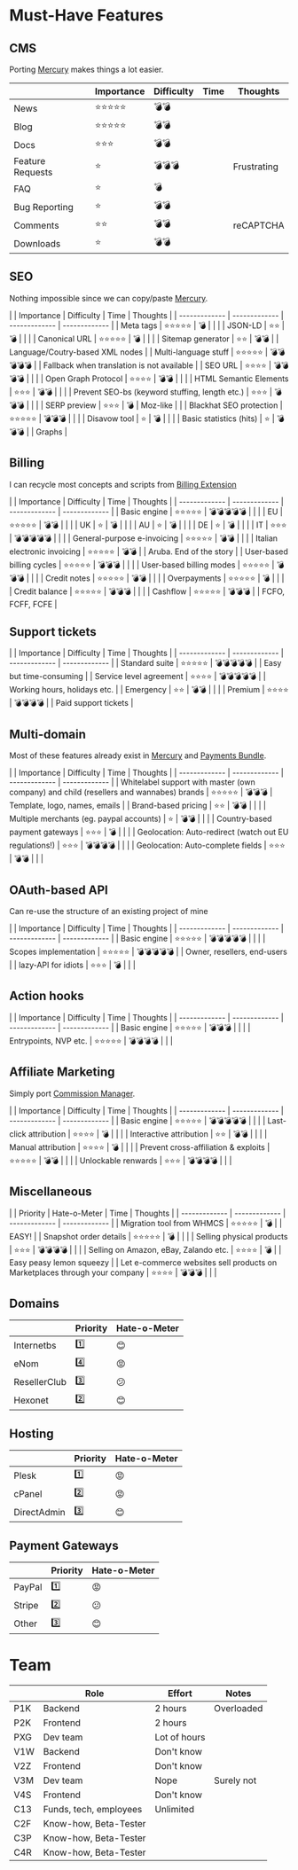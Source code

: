 # Must-Have Features

## CMS

Porting [Mercury](https://katamaze.com/whmcs/mercury/specifications) makes things a lot easier.

|  | Importance | Difficulty | Time | Thoughts |
| ------------- | ------------- | ------------- | ------------- | ------------- |
| News | ⭐⭐⭐⭐⭐ | 💣💣 |   |   |
| Blog | ⭐⭐⭐⭐⭐ | 💣💣 |   |   |
| Docs | ⭐⭐⭐ | 💣💣 |   |   |
| Feature Requests | ⭐ | 💣💣💣 |   | Frustrating |
| FAQ | ⭐ | 💣 |   |   |
| Bug Reporting | ⭐ | 💣💣 |   |   |
| Comments | ⭐⭐ | 💣💣 |   | reCAPTCHA |
| Downloads | ⭐ | 💣💣 |   |   |

## SEO

Nothing impossible since we can copy/paste [Mercury](https://katamaze.com/whmcs/mercury/specifications).

|  | Importance | Difficulty | Time | Thoughts |
| ------------- | ------------- | ------------- | ------------- |
| Meta tags | ⭐⭐⭐⭐⭐ | 💣 |   |   |
| JSON-LD | ⭐⭐ | 💣 |   |   |
| Canonical URL | ⭐⭐⭐⭐⭐ | 💣 |   |   |
| Sitemap generator | ⭐⭐ | 💣💣 |   | Language/Coutry-based XML nodes |
| Multi-language stuff | ⭐⭐⭐⭐⭐ | 💣💣💣💣💣 |   | Fallback when translation is not available |
| SEO URL | ⭐⭐⭐⭐ | 💣💣💣💣 |   |   |
| Open Graph Protocol | ⭐⭐⭐⭐ | 💣💣 |   |   |
| HTML Semantic Elements | ⭐⭐⭐ | 💣💣 |   |   |
| Prevent SEO-bs (keyword stuffing, length etc.) | ⭐⭐⭐ | 💣💣💣 |   |   |
| SERP preview | ⭐⭐⭐ | 💣 | Moz-like |   |
| Blackhat SEO protection | ⭐⭐⭐⭐⭐ | 💣💣💣 |   |   |
| Disavow tool | ⭐ | 💣 |   |   |
| Basic statistics (hits) | ⭐ | 💣💣💣 |   | Graphs |

## Billing

I can recycle most concepts and scripts from [Billing Extension](https://katamaze.com/whmcs/billing-extension/specifications)

|  | Importance | Difficulty | Time | Thoughts |
| ------------- | ------------- | ------------- | ------------- |
| Basic engine | ⭐⭐⭐⭐⭐ | 💣💣💣💣💣 |   |   |
| EU | ⭐⭐⭐⭐⭐ | 💣💣 |   |   |
| UK | ⭐ | 💣 |   |   |
| AU | ⭐ | 💣 |   |   |
| DE | ⭐ | 💣 |   |   |
| IT | ⭐⭐⭐ | 💣💣💣💣💣 |   |   |
| General-purpose e-invoicing | ⭐⭐⭐⭐⭐ | 💣💣 |   |   |
| Italian electronic invoicing | ⭐⭐⭐⭐⭐ | 💣💣 |   | Aruba. End of the story |
| User-based billing cycles | ⭐⭐⭐⭐⭐ | 💣💣💣 |   |   |
| User-based billing modes | ⭐⭐⭐⭐⭐ | 💣💣💣 |   |   |
| Credit notes | ⭐⭐⭐⭐⭐ | 💣💣 |   |   |
| Overpayments | ⭐⭐⭐⭐⭐ | 💣 |   |   |
| Credit balance | ⭐⭐⭐⭐⭐ | 💣💣💣 |   |   |
| Cashflow | ⭐⭐⭐⭐⭐ | 💣💣💣 |   | FCFO, FCFF, FCFE |

## Support tickets

|  | Importance | Difficulty | Time | Thoughts |
| ------------- | ------------- | ------------- | ------------- |
| Standard suite | ⭐⭐⭐⭐⭐ | 💣💣💣💣💣 |   | Easy but time-consuming |
| Service level agreement | ⭐⭐⭐⭐ | 💣💣💣💣💣 |   | Working hours, holidays etc. |
| Emergency | ⭐⭐ | 💣💣 |   |   |
| Premium | ⭐⭐⭐⭐ | 💣💣💣💣 |   | Paid support tickets |

## Multi-domain

Most of these features already exist in [Mercury](https://katamaze.com/whmcs/mercury/specifications) and [Payments Bundle](https://katamaze.com/whmcs/payments-bundle).

|  | Importance | Difficulty | Time | Thoughts |
| ------------- | ------------- | ------------- | ------------- |
| Whitelabel support with master (own company) and child (resellers and wannabes) brands | ⭐⭐⭐⭐⭐ | 💣💣💣 | Template, logo, names, emails |
| Brand-based pricing | ⭐⭐ | 💣💣 |   |   |
| Multiple merchants (eg. paypal accounts) | ⭐ | 💣💣 |   |   |
| Country-based payment gateways | ⭐⭐⭐ | 💣 |   |   |
| Geolocation: Auto-redirect (watch out EU regulations!) | ⭐⭐⭐ | 💣💣💣💣 |   |   |
| Geolocation: Auto-complete fields | ⭐⭐⭐ | 💣💣 |   |   |

## OAuth-based API

Can re-use the structure of an existing project of mine
 
|  | Importance | Difficulty | Time | Thoughts |
| ------------- | ------------- | ------------- | ------------- |
| Basic engine | ⭐⭐⭐⭐⭐ | 💣💣💣💣💣 |   |   |
| Scopes implementation | ⭐⭐⭐⭐⭐ | 💣💣💣💣💣 |   | Owner, resellers, end-users |
| lazy-API for idiots | ⭐⭐⭐ | 💣 |   |   |

## Action hooks

|  | Importance | Difficulty | Time | Thoughts |
| ------------- | ------------- | ------------- | ------------- |
| Basic engine | ⭐⭐⭐⭐⭐ | 💣💣💣 |   |   |
| Entrypoints, NVP etc. | ⭐⭐⭐⭐⭐ | 💣💣💣💣 |   |   |

## Affiliate Marketing

Simply port [Commission Manager](https://katamaze.com/whmcs/commission-manager).

|  | Importance | Difficulty | Time | Thoughts |
| ------------- | ------------- | ------------- | ------------- |
| Basic engine | ⭐⭐⭐⭐⭐ | 💣💣💣💣💣 |   |   |
| Last-click attribution | ⭐⭐⭐⭐ | 💣 |   |   |
| Interactive attribution | ⭐⭐ | 💣💣 |   |   |
| Manual attribution | ⭐⭐⭐⭐ | 💣 |   |   |
| Prevent cross-affiliation & exploits | ⭐⭐⭐⭐⭐ | 💣💣 |   |   |
| Unlockable renwards | ⭐⭐⭐ | 💣💣💣💣 |   |   |

## Miscellaneous

|  | Priority | Hate-o-Meter | Time | Thoughts |
| ------------- | ------------- | ------------- | ------------- |
| Migration tool from WHMCS | ⭐⭐⭐⭐⭐ | 💣 |   | EASY! |
| Snapshot order details | ⭐⭐⭐⭐⭐ | 💣 |   |   |
| Selling physical products | ⭐⭐⭐ | 💣💣💣💣 |   |   |
| Selling on Amazon, eBay, Zalando etc. | ⭐⭐⭐⭐ | 💣 |   | Easy peasy lemon squeezy |
| Let e-commerce websites sell products on Marketplaces through your company | ⭐⭐⭐⭐ | 💣💣💣 |   |   |

## Domains

|  | Priority | Hate-o-Meter |
| ------------- | ------------- | ------------- |
| Internetbs | 1️⃣ | 😊 |
| eNom | 4️⃣ | 😡 |
| ResellerClub | 3️⃣ | 😕 |
| Hexonet | 2️⃣ | 😊 |

## Hosting

|  | Priority | Hate-o-Meter |
| ------------- | ------------- | ------------- |
| Plesk | 1️⃣ | 😡 |
| cPanel | 2️⃣ | 😡 |
| DirectAdmin | 3️⃣ | 😊 |

## Payment Gateways

|  | Priority | Hate-o-Meter |
| ------------- | ------------- | ------------- |
| PayPal | 1️⃣ | 😡 |
| Stripe | 2️⃣ | 😕 |
| Other | 3️⃣ | 😊 |

# Team

|  | Role | Effort | Notes |
| ------------- | ------------- | ------------- | ------------- |
| P1K | Backend | 2 hours | Overloaded |
| P2K | Frontend | 2 hours |  |
| PXG | Dev team | Lot of hours |  |
| V1W | Backend | Don't know |  |
| V2Z | Frontend | Don't know |  |
| V3M | Dev team | Nope | Surely not |
| V4S | Frontend | Don't know |  |
| C13 | Funds, tech, employees | Unlimited |  |
| C2F | Know-how, Beta-Tester |  |  |
| C3P | Know-how, Beta-Tester |  |  |
| C4R | Know-how, Beta-Tester |  |  |
